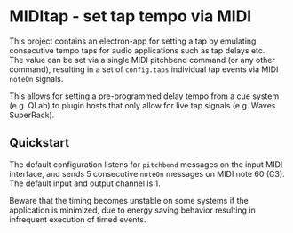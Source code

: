 # MIDItap - set tap tempo via MIDI

This project contains an electron-app for setting a tap by emulating consecutive tempo taps for audio applications such as tap delays etc.  
The value can be set via a single MIDI pitchbend command (or any other command), resulting in a set of ```config.taps``` individual tap events via MIDI ```noteOn``` signals.

This allows for setting a pre-programmed delay tempo from a cue system (e.g. QLab) to plugin hosts that only allow for live tap signals (e.g. Waves SuperRack).

## Quickstart
The default configuration listens for ```pitchbend``` messages on the input MIDI interface, and sends 5 consecutive ```noteOn``` messages on MIDI note 60 (C3). 
The default input and output channel is 1.

Beware that the timing becomes unstable on some systems if the application is minimized, due to energy saving behavior resulting in infrequent execution of timed events.
